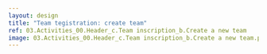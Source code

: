 ```yaml
---
layout: design
title: "Team tegistration: create team"
ref: 03.Activities_00.Header_c.Team inscription_b.Create a new team
image: 03.Activities_00.Header_c.Team inscription_b.Create a new team.png
---
```

